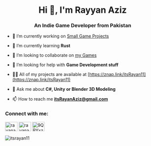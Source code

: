 <h1 align="center">Hi 👋, I'm Rayyan Aziz</h1>
<h3 align="center">An Indie Game Developer from Pakistan</h3>

- 🔭 I’m currently working on [Small Game Projects](https://itsrayan11.itch.io/)

- 🌱 I’m currently learning **Rust**

- 👯 I’m looking to collaborate on [my Games](https://itsrayan11.itch.io/)

- 🤝 I’m looking for help with **Game Development stuff**

- 👨‍💻 All of my projects are available at [https://znap.link/itsRayan11](https://znap.link/itsRayan11)

- 💬 Ask me about **C#, Unity or Blender 3D Modeling**

- 📫 How to reach me **itsRayanAziz@gmail.com**

<h3 align="left">Connect with me:</h3>
<p align="left">
<a href="https://fb.com/rayanaziz.11" target="blank"><img align="center" src="https://raw.githubusercontent.com/rahuldkjain/github-profile-readme-generator/master/src/images/icons/Social/facebook.svg" alt="rayanaziz.11" height="30" width="40" /></a>
<a href="https://instagram.com/rayanaziz.11" target="blank"><img align="center" src="https://raw.githubusercontent.com/rahuldkjain/github-profile-readme-generator/master/src/images/icons/Social/instagram.svg" alt="rayanaziz.11" height="30" width="40" /></a>
<a href="https://discord.gg/9QPYxztgyg" target="blank"><img align="center" src="https://raw.githubusercontent.com/rahuldkjain/github-profile-readme-generator/master/src/images/icons/Social/discord.svg" alt="9QPYxztgyg" height="30" width="40" /></a>
</p>

<p><img align="center" src="https://github-readme-streak-stats.herokuapp.com/?user=itsrayan11&" alt="itsrayan11" /></p>
